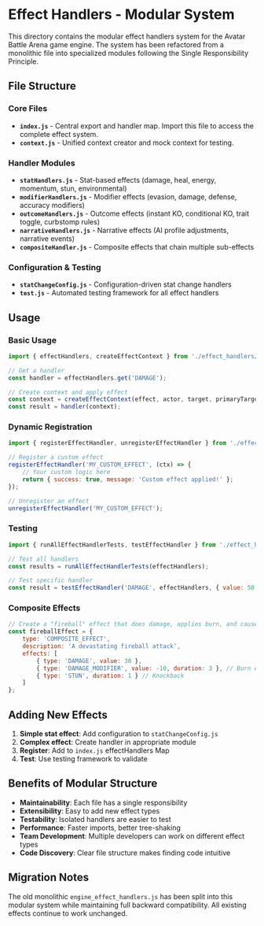 # Effect Handlers - Modular System

This directory contains the modular effect handlers system for the Avatar Battle Arena game engine. The system has been refactored from a monolithic file into specialized modules following the Single Responsibility Principle.

## File Structure

### Core Files

- **`index.js`** - Central export and handler map. Import this file to access the complete effect system.
- **`context.js`** - Unified context creator and mock context for testing.

### Handler Modules

- **`statHandlers.js`** - Stat-based effects (damage, heal, energy, momentum, stun, environmental)
- **`modifierHandlers.js`** - Modifier effects (evasion, damage, defense, accuracy modifiers)
- **`outcomeHandlers.js`** - Outcome effects (instant KO, conditional KO, trait toggle, curbstomp rules)
- **`narrativeHandlers.js`** - Narrative effects (AI profile adjustments, narrative events)
- **`compositeHandler.js`** - Composite effects that chain multiple sub-effects

### Configuration & Testing

- **`statChangeConfig.js`** - Configuration-driven stat change handlers
- **`test.js`** - Automated testing framework for all effect handlers

## Usage

### Basic Usage

```javascript
import { effectHandlers, createEffectContext } from './effect_handlers/index.js';

// Get a handler
const handler = effectHandlers.get('DAMAGE');

// Create context and apply effect
const context = createEffectContext(effect, actor, target, primaryTarget, battleState, oldValues, events);
const result = handler(context);
```

### Dynamic Registration

```javascript
import { registerEffectHandler, unregisterEffectHandler } from './effect_handlers/index.js';

// Register a custom effect
registerEffectHandler('MY_CUSTOM_EFFECT', (ctx) => {
    // Your custom logic here
    return { success: true, message: 'Custom effect applied!' };
});

// Unregister an effect
unregisterEffectHandler('MY_CUSTOM_EFFECT');
```

### Testing

```javascript
import { runAllEffectHandlerTests, testEffectHandler } from './effect_handlers/index.js';

// Test all handlers
const results = runAllEffectHandlerTests(effectHandlers);

// Test specific handler
const result = testEffectHandler('DAMAGE', effectHandlers, { value: 50 });
```

### Composite Effects

```javascript
// Create a "fireball" effect that does damage, applies burn, and causes knockback
const fireballEffect = {
    type: 'COMPOSITE_EFFECT',
    description: 'A devastating fireball attack',
    effects: [
        { type: 'DAMAGE', value: 30 },
        { type: 'DAMAGE_MODIFIER', value: -10, duration: 3 }, // Burn effect
        { type: 'STUN', duration: 1 } // Knockback
    ]
};
```

## Adding New Effects

1. **Simple stat effect**: Add configuration to `statChangeConfig.js`
2. **Complex effect**: Create handler in appropriate module
3. **Register**: Add to `index.js` effectHandlers Map
4. **Test**: Use testing framework to validate

## Benefits of Modular Structure

- **Maintainability**: Each file has a single responsibility
- **Extensibility**: Easy to add new effect types
- **Testability**: Isolated handlers are easier to test
- **Performance**: Faster imports, better tree-shaking
- **Team Development**: Multiple developers can work on different effect types
- **Code Discovery**: Clear file structure makes finding code intuitive

## Migration Notes

The old monolithic `engine_effect_handlers.js` has been split into this modular system while maintaining full backward compatibility. All existing effects continue to work unchanged. 